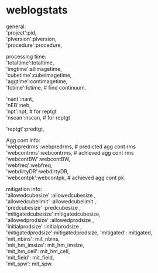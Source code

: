 # weblogstats

general:  
'project':pid,  
'plversion':plversion,  
'procedure':procedure,  

processing time:  
'totaltime':totaltime,  
'imgtime':allimagetime,  
'cubetime':cubeimagetime,  
'aggtime':contimagetime,  
'fctime':fctime,	    # find continuum. 

'nant':nant,  
'nEB':neb,  
'npt':npt, # for reptgt   
'nscan':nscan, # for reptgt   

'reptgt':predtgt,  

Agg cont info:  
'webpredrms':webpredrms,    # predicted agg cont rms   
'webcontrms':webcontrms,    # achieved agg cont rms   
'webcontBW':webcontBW,      
'webfreq':webfreq,        
'webdirtyDR':webdirtyDR,    
'webcontpk':webcontpk,      # achieved agg cont pk.   

mitigation info:  
'allowedcubesize'  :allowedcubesize  ,   
'allowedcubelimit' :allowedcubelimit ,  
'predcubesize'     :predcubesize     ,  
'mitigatedcubesize':mitigatedcubesize,  
'allowedprodsize'  :allowedprodsize  ,  
'initialprodsize'  :initialprodsize  ,  
'mitigatedprodsize':mitigatedprodsize, 
'mitigated': mitigated,  
'mit_nbins': mit_nbins,  
'mit_hm_imsize': mit_hm_imsize,  
'mit_hm_cell': mit_hm_cell,  
'mit_field': mit_field,  
'mit_spw': mit_spw. 
